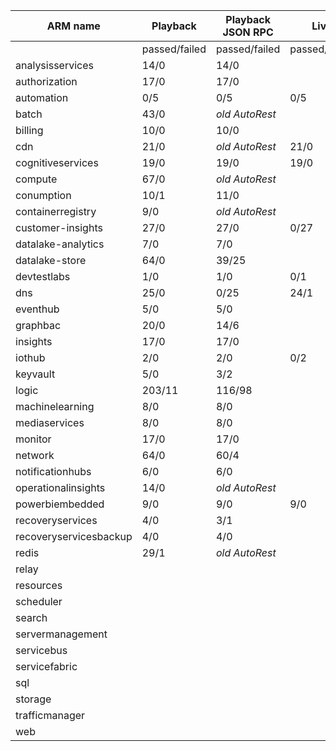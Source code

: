 |ARM name              |Playback     |Playback JSON RPC|Live         |Live JSON RPC|PS Live      |
|----------------------|-------------|-----------------|-------------|-------------|-------------|
|                      |passed/failed|passed/failed    |passed/failed|passed/failed|passed/failed|
|analysisservices      |14/0         |14/0             |             |             |4/4          |
|authorization         |17/0         |17/0             |             |3/12         |             |
|automation            |0/5          |0/5              |0/5          |             |62/3         |
|batch                 |43/0         |_old AutoRest_   |             |             |150/32       |
|billing               |10/0         |10/0             |             |             |0/10         |
|cdn                   |21/0         |_old AutoRest_   |21/0         |             |1/18
|cognitiveservices     |19/0         |19/0             |19/0         |             |1/11
|compute               |67/0         |_old AutoRest_   |             |             |             |
|conumption            |10/1         |11/0             |             |             |3/6
|containerregistry     |9/0          |_old AutoRest_   |             |             |1/2
|customer-insights     |27/0         |27/0             |0/27         |0/27         |             |
|datalake-analytics    |7/0          |7/0              |             |             |0/18
|datalake-store        |64/0         |39/25            |             |             |14/0
|devtestlabs           |1/0          |1/0              |0/1          |             |0/5
|dns                   |25/0         |0/25             |24/1         |             |1/42
|eventhub              |5/0          |5/0              |             |             |1/4
|graphbac              |20/0         |14/6             |             |             |             |
|insights              |17/0         |17/0             |             |             |32/34
|iothub                |2/0          |2/0              |0/2          |             |0/1
|keyvault              |5/0          |3/2              |             |             |17/10
|logic                 |203/11       |116/98           |             |             |45/19
|machinelearning       |8/0          |8/0              |             |             |0/8
|mediaservices         |8/0          |8/0              |             |             |1/1
|monitor               |17/0         |17/0             |             |             |             |
|network               |64/0         |60/4             |             |             |1/62         |
|notificationhubs      |6/0          |6/0              |             |             |1/3          |
|operationalinsights   |14/0         |_old AutoRest_   |             |             |1/12         |
|powerbiembedded       |9/0          |9/0              |9/0          |             |8/0          |
|recoveryservices      |4/0          |3/1              |             |             |0/1          |
|recoveryservicesbackup|4/0          |4/0              |             |             |0/25         |
|redis                 |29/1         |_old AutoRest_   |             |             |9/3          |
|relay                 |             |                 |             |             |1/5          |
|resources             |             |                 |             |             |59/80        |
|scheduler             |             |                 |             |             |8/0          |
|search                |             |                 |             |             |             |
|servermanagement      |             |                 |             |             |0/3
|servicebus            |             |                 |             |             |1/6
|servicefabric         |             |                 |             |             |0/10
|sql                   |             |                 |             |0/46         |45/144       |
|storage               |             |                 |             |             |9/3
|trafficmanager        |             |                 |             |             |4/41
|web                   |             |                 |             |             |0/40
